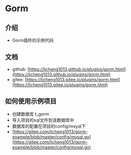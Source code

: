 # Gorm
## 介绍
- Gorm插件的示例代码

## 文档
- github: [https://licheng1013.github.io/plugins/gorm.html](https://licheng1013.github.io/plugins/gorm.html)
- gitee: [https://licheng1013.gitee.io/plugins/gorm.html](https://licheng1013.gitee.io/plugins/gorm.html)


## 如何使用示例项目
- 创建数据库 t_gorm
- 导入项目的sql文件到该数据库中
- 数据库的配置在项目的config/msyql下
- [https://gitee.com/licheng1013/gorm-example/blob/master/config/mysql.go](https://gitee.com/licheng1013/gorm-example/blob/master/config/mysql.go)